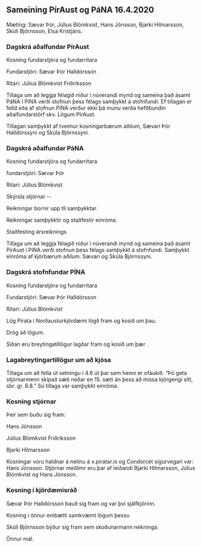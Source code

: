 ## Sameining PírAust og PáNA 16.4.2020

Mæting: Sævar Þór, Júlíus Blómkvist, Hans Jónsson, Bjarki Hilmarsson, Skúli Björnsson, Elsa Kristjáns.

### Dagskrá aðalfundar PírAust

Kosning fundarstjóra og fundarritara

Fundarstjóri: Sævar Þór Halldórsson

Ritari: Júlíus Blómkvist Friðriksson

Tillaga um að leggja félagið niður í núverandi mynd og sameina það ásamt PáNA í PíNA verði stofnun þess félags samþykkt á stofnfundi. Ef tillagan er felld eða af stofnun PíNA verður ekki þá munu verða hefðbundin aðalfundarstörf skv. Lögum PírAust.

Tillagan samþykkt af tveimur kosningarbærum aðilum, Sævari Þór Halldórssyni og Skúla Björnssyni. 

### Dagskrá aðalfundar PáNA

Kosning fundarstjóra og fundarritara

fundarstjóri: Sævar Þór

Ritari: Júlíus Blómkvist

Skýrsla stjórnar --

Reikningar bornir upp til samþykktar. 

Reikningar samþykktir og staðfestir einróma.

Staðfesting ársreiknings

Tillaga um að leggja félagið niður í núverandi mynd og sameina það ásamt PírAust í PíNA verði stofnun þess félags samþykkt á stofnfundi. Samþykkt einróma af kjörbærum aðilum. Sævari og Skúla Björnssyni. 

### Dagskrá stofnfundar PÍNA

Kosning fundarstjóra og fundarritara

Fundarstjóri: Sævar Þór Halldórsson

Ritari: Júlíus Blómkvist

Lög Pírata í Norðausturkjördæmi lögð fram og kosið um þau.

Drög að lögum.

Síðan eru breytingatillögur lagðar fram og kosið um þær .

### Lagabreytingartillögur um að kjósa 

Tillaga um að fella út setningu í 4.6 út þar sem henni er ofaukið. “Þó geta stjórnarmenn skipað sæti neðar en 15. sæti án þess að missa kjörgengi sitt, sbr. gr. 8.8.” Sú tillaga var samþykkt einróma. 

### Kosning stjórnar

Þeir sem buðu sig fram:

Hans Jónsson

Júlíus Blómkvist Friðriksson

Bjarki Hilmarsson

Kosningar voru haldnar á netinu á x.piratar.is og Condorcet sigurvegari var: Hans Jónsson. Stjórnar meðlimr eru þar af leiðandi Bjarki Hilmarsson, Júlíus Blómkvist og Hans Jónsson.

### Kosning í kjördæmisráð

Sævar Þór Halldórsson bauð sig fram og var því sjálfkjörinn.

Kosning í önnur embætti samkvæmt lögum þessu 

Skúli Björnsson býður sig fram sem skoðunarmann reikninga. 

Önnur mál.